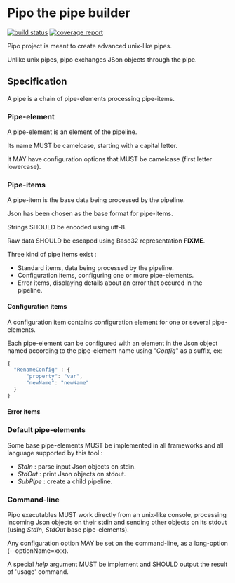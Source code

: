 
# Pipo the  pipe builder

[![build status](https://gitlab.com/fargie_s/pipo/badges/node/build.svg)](https://gitlab.com/fargie_s/pipo/commits/node)
[![coverage report](https://gitlab.com/fargie_s/pipo/badges/node/coverage.svg)](https://gitlab.com/fargie_s/pipo/commits/node)

Pipo project is meant to create advanced unix-like pipes.

Unlike unix pipes, pipo exchanges JSon objects through the pipe.

## Specification

A pipe is a chain of pipe-elements processing pipe-items.

### Pipe-element

A pipe-element is an element of the pipeline.

Its name MUST be camelcase, starting with a capital letter.

It MAY have configuration options that MUST be camelcase (first letter lowercase).

### Pipe-items

A pipe-item is the base data being processed by the pipeline.

Json has been chosen as the base format for pipe-items.

Strings SHOULD be encoded using utf-8.

Raw data SHOULD be escaped using Base32 representation **FIXME**.

Three kind of pipe items exist :
-   Standard items, data being processed by the pipeline.
-   Configuration items, configuring one or more pipe-elements.
-   Error items, displaying details about an error that occured in the pipeline.

#### Configuration items

A configuration item contains configuration element for one or several pipe-elements.

Each pipe-element can be configured with an element in the Json object named
according to the pipe-element name using "_Config_" as a suffix, ex:
```javascript
{
  "RenameConfig" : {
      "property": "var",
      "newName": "newName"
  }
}
```

#### Error items

### Default pipe-elements

Some base pipe-elements MUST be implemented in all frameworks and all language
supported by this tool :
-   _StdIn_ : parse input Json objects on stdin.
-   _StdOut_ : print Json objects on stdout.
-   _SubPipe_ : create a child pipeline.

### Command-line

Pipo executables MUST work directly from an unix-like console, processing incoming
Json objects on their stdin and sending other objects on its stdout (using _StdIn_,
_StdOut_ base pipe-elements).

Any configuration option MAY be set on the command-line, as a long-option (\-\-optionName=xxx).

A special _help_ argument MUST be implement and SHOULD output the result of 'usage' command.
